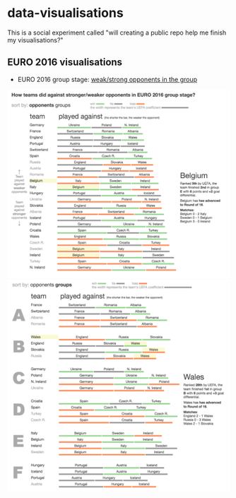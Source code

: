 # data-visualisations
This is a social experiment called "will creating a public repo help me finish my visualisations?"


## EURO 2016 visualisations
- EURO 2016 group stage: [weak/strong opponents in the group](https://djamshed.github.io/data-visualisations/euro2016/group-stage.html)

![Screenshot 1](/euro2016-1.png?raw=true "Sorted by group strength")
![Screenshot 2](/euro2016-2.png?raw=true "Sorted by group")
